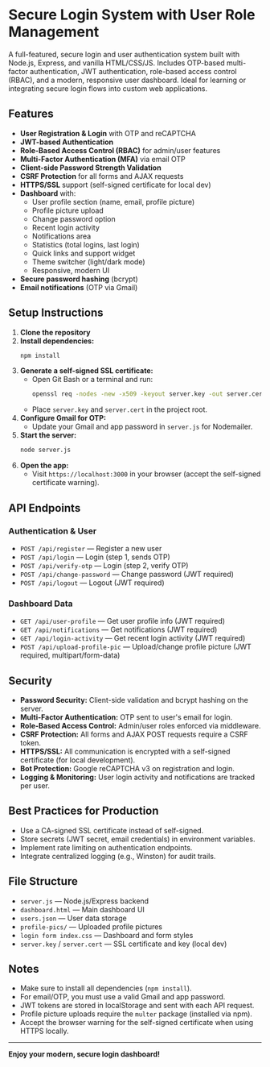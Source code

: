 # Secure Login System with User Role Management

A full-featured, secure login and user authentication system built with Node.js, Express, and vanilla HTML/CSS/JS. Includes OTP-based multi-factor authentication, JWT authentication, role-based access control (RBAC), and a modern, responsive user dashboard. Ideal for learning or integrating secure login flows into custom web applications.

## Features

- **User Registration & Login** with OTP and reCAPTCHA
- **JWT-based Authentication**
- **Role-Based Access Control (RBAC)** for admin/user features
- **Multi-Factor Authentication (MFA)** via email OTP
- **Client-side Password Strength Validation**
- **CSRF Protection** for all forms and AJAX requests
- **HTTPS/SSL** support (self-signed certificate for local dev)
- **Dashboard** with:
  - User profile section (name, email, profile picture)
  - Profile picture upload
  - Change password option
  - Recent login activity
  - Notifications area
  - Statistics (total logins, last login)
  - Quick links and support widget
  - Theme switcher (light/dark mode)
  - Responsive, modern UI
- **Secure password hashing** (bcrypt)
- **Email notifications** (OTP via Gmail)

## Setup Instructions

1. **Clone the repository**
2. **Install dependencies:**
   ```sh
   npm install
   ```
3. **Generate a self-signed SSL certificate:**
   - Open Git Bash or a terminal and run:
     ```sh
     openssl req -nodes -new -x509 -keyout server.key -out server.cert
     ```
   - Place `server.key` and `server.cert` in the project root.
4. **Configure Gmail for OTP:**
   - Update your Gmail and app password in `server.js` for Nodemailer.
5. **Start the server:**
   ```sh
   node server.js
   ```
6. **Open the app:**
   - Visit `https://localhost:3000` in your browser (accept the self-signed certificate warning).

## API Endpoints

### Authentication & User
- `POST /api/register` — Register a new user
- `POST /api/login` — Login (step 1, sends OTP)
- `POST /api/verify-otp` — Login (step 2, verify OTP)
- `POST /api/change-password` — Change password (JWT required)
- `POST /api/logout` — Logout (JWT required)

### Dashboard Data
- `GET /api/user-profile` — Get user profile info (JWT required)
- `GET /api/notifications` — Get notifications (JWT required)
- `GET /api/login-activity` — Get recent login activity (JWT required)
- `POST /api/upload-profile-pic` — Upload/change profile picture (JWT required, multipart/form-data)

## Security

- **Password Security:** Client-side validation and bcrypt hashing on the server.
- **Multi-Factor Authentication:** OTP sent to user's email for login.
- **Role-Based Access Control:** Admin/user roles enforced via middleware.
- **CSRF Protection:** All forms and AJAX POST requests require a CSRF token.
- **HTTPS/SSL:** All communication is encrypted with a self-signed certificate (for local development).
- **Bot Protection:** Google reCAPTCHA v3 on registration and login.
- **Logging & Monitoring:** User login activity and notifications are tracked per user.

## Best Practices for Production
- Use a CA-signed SSL certificate instead of self-signed.
- Store secrets (JWT secret, email credentials) in environment variables.
- Implement rate limiting on authentication endpoints.
- Integrate centralized logging (e.g., Winston) for audit trails.

## File Structure

- `server.js` — Node.js/Express backend
- `dashboard.html` — Main dashboard UI
- `users.json` — User data storage
- `profile-pics/` — Uploaded profile pictures
- `login form index.css` — Dashboard and form styles
- `server.key` / `server.cert` — SSL certificate and key (local dev)

## Notes
- Make sure to install all dependencies (`npm install`).
- For email/OTP, you must use a valid Gmail and app password.
- JWT tokens are stored in localStorage and sent with each API request.
- Profile picture uploads require the `multer` package (installed via npm).
- Accept the browser warning for the self-signed certificate when using HTTPS locally.

---

**Enjoy your modern, secure login dashboard!** 

